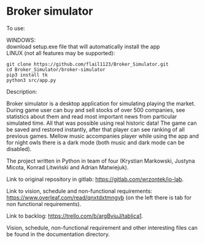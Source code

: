 # Broker simulator
To use: 

WINDOWS: <br>
download setup.exe file that will automatically install the app<br>
LINUX (not all features may be supported): <br>
```
git clone https://github.com/flail1123/Broker_Simulator.git
cd Broker_Simulator/broker-simulator
pip3 install tk
python3 src/app.py
```

Description:

Broker simulator is a desktop application for simulating playing the market. 
During game user can buy and sell stocks of over 500 companies, see statistics about them and read most important news from particular simulated time. 
All that was possible using real historic data!
The game can be saved and restored instantly, after that player can see ranking of all previous games. 
Mellow music accompanies player while using the app and for night owls there is a dark mode (both music and dark mode can be disabled).

The project written in Python in team of four (Krystian Markowski, Justyna Micota, Konrad Litwiński and Adrian Matwiejuk).

Link to original repository in gitlab: https://gitlab.com/wrzontek/io-lab.

Link to vision, schedule and non-functional requirements: https://www.overleaf.com/read/qnxtdxtmngyb (on the left there is tab for non functional requirements).

Link to backlog: https://trello.com/b/argBviuJ/tablica1.

Vision, schedule, non-functional requirement and other interesting files can be found in the documentation directory.
